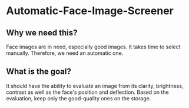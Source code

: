 # Automatic-Face-Image-Screener
## Why we need this?
Face images are in need, especially good images. It takes time to select manually. Therefore, we need an automatic one.
## What is the goal?
It should have the ability to evaluate an image from its clarity, brightness, contrast as well as the face's position and deflection. Based on the evaluation, keep only the good-quality ones on the storage.